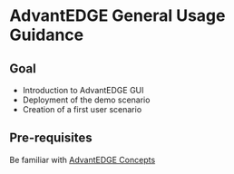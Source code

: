 # AdvantEDGE General Usage Guidance
## Goal
- Introduction to AdvantEDGE GUI
- Deployment of the demo scenario
- Creation of a first user scenario

## Pre-requisites
Be familiar with [AdvantEDGE Concepts](./concepts.md)
